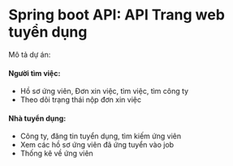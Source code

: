 # Spring boot API: API Trang web tuyển dụng
Mô tả dự án:
#### Người tìm việc: 
-	Hồ sơ ứng viên, Đơn xin việc, tìm việc, tìm công ty
-	Theo dõi trạng thái nộp đơn xin việc
#### Nhà tuyển dụng: 
-	Công ty, đăng tin tuyển dụng, tìm kiếm ứng viên
-	Xem các hồ sơ ứng viên đã ứng tuyển vào job
-	Thống kê về ứng viên
